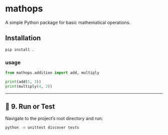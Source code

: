 
# mathops
A simple Python package for basic mathematical operations.

## Installation
```bash
pip install .
```
### usage
```python
from mathops.addition import add, multiply

print(add(5, 3))
print(multiply(4, 2))
```

---

## 🏃 9. Run or Test
Navigate to the project’s root directory and run:

```bash
python -m unittest discover tests
```
